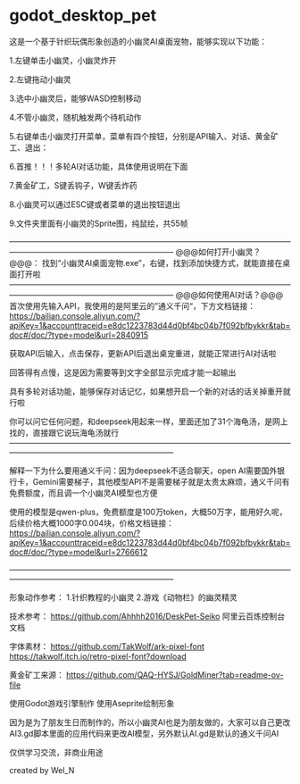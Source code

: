 # godot_desktop_pet

这是一个基于针织玩偶形象创造的小幽灵AI桌面宠物，能够实现以下功能：

1.左键单击小幽灵，小幽灵炸开

2.左键拖动小幽灵

3.选中小幽灵后，能够WASD控制移动

4.不管小幽灵，随机触发两个待机动作

5.右键单击小幽灵打开菜单，菜单有四个按钮，分别是API输入、对话、黄金矿工、退出：

6.首推！！！多轮AI对话功能，具体使用说明在下面

7.黄金矿工，S键丢钩子，W键丢炸药

8.小幽灵可以通过ESC键或者菜单的退出按钮退出

9.文件夹里面有小幽灵的Sprite图，纯鼠绘，共55帧


—————————————————————————————————————————————————————————
@@@如何打开小幽灵？@@@：
找到“小幽灵AI桌面宠物.exe”，右键，找到添加快捷方式，就能直接在桌面打开啦
—————————————————————————————————————————————————————————
@@@如何使用AI对话？@@@
首次使用先输入API，我使用的是阿里云的”通义千问“，下方文档链接：
https://bailian.console.aliyun.com/?apiKey=1&accounttraceid=e8dc1223783d44d0bf4bc04b7f092bfbykkr&tab=doc#/doc/?type=model&url=2840915

获取API后输入，点击保存，更新API后退出桌宠重进，就能正常进行AI对话啦

回答得有点慢，这是因为需要等到文字全部显示完成才能一起输出

具有多轮对话功能，能够保存对话记忆，如果想开启一个新的对话的话关掉重开就行啦

你可以问它任何问题，和deepseek用起来一样，里面还加了31个海龟汤，是网上找的，直接跟它说玩海龟汤就行
—————————————————————————————————————————————————————————

解释一下为什么要用通义千问：因为deepseek不适合聊天，open AI需要国外银行卡，Gemini需要梯子，其他模型API不是需要梯子就是太贵太麻烦，通义千问有免费额度，而且调一个小幽灵AI模型也方便

使用的模型是qwen-plus，免费额度是100万token，大概50万字，能用好久呢，后续价格大概1000字0.004块，价格文档链接：
https://bailian.console.aliyun.com/?apiKey=1&accounttraceid=e8dc1223783d44d0bf4bc04b7f092bfbykkr&tab=doc#/doc/?type=model&url=2766612

—————————————————————————————————————————————————————————

形象动作参考：
1.针织教程的小幽灵
2.游戏《动物栏》的幽灵精灵

技术参考：
https://github.com/Ahhhh2016/DeskPet-Seiko
阿里云百炼控制台文档

字体素材：
https://github.com/TakWolf/ark-pixel-font
https://takwolf.itch.io/retro-pixel-font?download

黄金矿工来源：
https://github.com/QAQ-HYSJ/GoldMiner?tab=readme-ov-file

使用Godot游戏引擎制作
使用Aseprite绘制形象

因为是为了朋友生日而制作的，所以小幽灵AI也是为朋友做的，大家可以自己更改AI3.gd脚本里面的应用代码来更改AI模型，另外默认AI.gd是默认的通义千问AI

仅供学习交流，非商业用途

created by Wel_N
